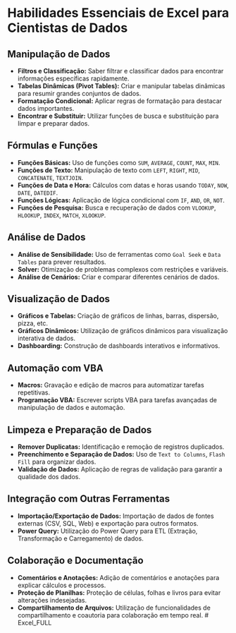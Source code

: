 # Habilidades Essenciais de Excel para Cientistas de Dados

## Manipulação de Dados
- **Filtros e Classificação:** Saber filtrar e classificar dados para encontrar informações específicas rapidamente.
- **Tabelas Dinâmicas (Pivot Tables):** Criar e manipular tabelas dinâmicas para resumir grandes conjuntos de dados.
- **Formatação Condicional:** Aplicar regras de formatação para destacar dados importantes.
- **Encontrar e Substituir:** Utilizar funções de busca e substituição para limpar e preparar dados.

## Fórmulas e Funções
- **Funções Básicas:** Uso de funções como `SUM`, `AVERAGE`, `COUNT`, `MAX`, `MIN`.
- **Funções de Texto:** Manipulação de texto com `LEFT`, `RIGHT`, `MID`, `CONCATENATE`, `TEXTJOIN`.
- **Funções de Data e Hora:** Cálculos com datas e horas usando `TODAY`, `NOW`, `DATE`, `DATEDIF`.
- **Funções Lógicas:** Aplicação de lógica condicional com `IF`, `AND`, `OR`, `NOT`.
- **Funções de Pesquisa:** Busca e recuperação de dados com `VLOOKUP`, `HLOOKUP`, `INDEX`, `MATCH`, `XLOOKUP`.

## Análise de Dados
- **Análise de Sensibilidade:** Uso de ferramentas como `Goal Seek` e `Data Tables` para prever resultados.
- **Solver:** Otimização de problemas complexos com restrições e variáveis.
- **Análise de Cenários:** Criar e comparar diferentes cenários de dados.

## Visualização de Dados
- **Gráficos e Tabelas:** Criação de gráficos de linhas, barras, dispersão, pizza, etc.
- **Gráficos Dinâmicos:** Utilização de gráficos dinâmicos para visualização interativa de dados.
- **Dashboarding:** Construção de dashboards interativos e informativos.

## Automação com VBA
- **Macros:** Gravação e edição de macros para automatizar tarefas repetitivas.
- **Programação VBA:** Escrever scripts VBA para tarefas avançadas de manipulação de dados e automação.

## Limpeza e Preparação de Dados
- **Remover Duplicatas:** Identificação e remoção de registros duplicados.
- **Preenchimento e Separação de Dados:** Uso de `Text to Columns`, `Flash Fill` para organizar dados.
- **Validação de Dados:** Aplicação de regras de validação para garantir a qualidade dos dados.

## Integração com Outras Ferramentas
- **Importação/Exportação de Dados:** Importação de dados de fontes externas (CSV, SQL, Web) e exportação para outros formatos.
- **Power Query:** Utilização do Power Query para ETL (Extração, Transformação e Carregamento) de dados.

## Colaboração e Documentação
- **Comentários e Anotações:** Adição de comentários e anotações para explicar cálculos e processos.
- **Proteção de Planilhas:** Proteção de células, folhas e livros para evitar alterações indesejadas.
- **Compartilhamento de Arquivos:** Utilização de funcionalidades de compartilhamento e coautoria para colaboração em tempo real.
#   E x c e l _ F U L L  
 